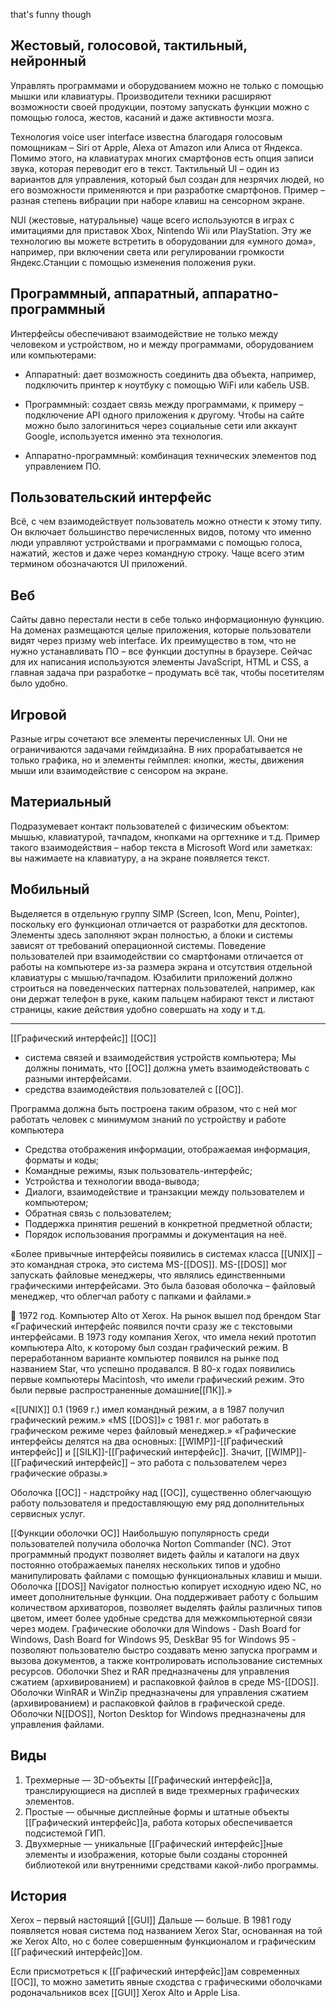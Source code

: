 that's funny though
## Жестовый, голосовой, тактильный, нейронный
Управлять программами и оборудованием можно не только с помощью мышки или клавиатуры. Производители техники расширяют возможности своей продукции, поэтому запускать функции можно с помощью голоса, жестов, касаний и даже активности мозга.

Технология voice user interface известна благодаря голосовым помощникам – Siri от Apple, Alexa от Amazon или Алиса от Яндекса. Помимо этого, на клавиатурах многих смартфонов есть опция записи звука, которая переводит его в текст. Тактильный UI – один из вариантов для управления, который был создан для незрячих людей, но его возможности применяются и при разработке смартфонов. Пример – разная степень вибрации при наборе клавиш на сенсорном экране.

NUI (жестовые, натуральные) чаще всего используются в играх с имитациями для приставок Xbox, Nintendo Wii или PlayStation. Эту же технологию вы можете встретить в оборудовании для «умного дома», например, при включении света или регулировании громкости Яндекс.Станции с помощью изменения положения руки.

## Программный, аппаратный, аппаратно-программный
Интерфейсы обеспечивают взаимодействие не только между человеком и устройством, но и между программами, оборудованием или компьютерами:

-   Аппаратный: дает возможность соединить два объекта, например, подключить принтер к ноутбуку с помощью WiFi или кабель USB.
    
-   Программный: создает связь между программами, к примеру – подключение API одного приложения к другому. Чтобы на сайте можно было залогиниться через социальные сети или аккаунт Google, используется именно эта технология.
    
-   Аппаратно-программный: комбинация технических элементов под управлением ПО.
    

## Пользовательский интерфейс
Всё, с чем взаимодействует пользователь можно отнести к этому типу. Он включает большинство перечисленных видов, потому что именно люди управляют устройствами и программами с помощью голоса, нажатий, жестов и даже через командную строку. Чаще всего этим термином обозначаются UI приложений.

## Веб
Сайты давно перестали нести в себе только информационную функцию. На доменах размещаются целые приложения, которые пользователи видят через призму web interface. Их преимущество в том, что не нужно устанавливать ПО – все функции доступны в браузере. Сейчас для их написания используются элементы JavaScript, HTML и CSS, а главная задача при разработке – продумать всё так, чтобы посетителям было удобно.

## Игровой
Разные игры сочетают все элементы перечисленных UI. Они не ограничиваются задачами геймдизайна. В них прорабатывается не только графика, но и элементы геймплея: кнопки, жесты, движения мыши или взаимодействие с сенсором на экране.

## Материальный
Подразумевает контакт пользователей с физическим объектом: мышью, клавиатурой, тачпадом, кнопками на оргтехнике и т.д. Пример такого взаимодействия – набор текста в Microsoft Word или заметках: вы нажимаете на клавиатуру, а на экране появляется текст.

## Мобильный
Выделяется в отдельную группу SIMP (Screen, Icon, Menu, Pointer), поскольку его функционал отличается от разработки для десктопов. Элементы здесь заполняют экран полностью, а блоки и системы зависят от требований операционной системы. Поведение пользователей при взаимодействии со смартфонами отличается от работы на компьютере из-за размера экрана и отсутствия отдельной клавиатуры с мышью/тачпадом. Юзабилити приложений должно строиться на поведенческих паттернах пользователей, например, как они держат телефон в руке, каким пальцем набирают текст и листают страницы, какие действия удобно совершать на ходу и т.д.

---


[[Графический интерфейс]] [[ОС]]
- система связей и взаимодействия устройств компьютера;
Мы должны понимать, что [[ОС]] должна уметь взаимодействовать с разными интерфейсами.
- средства взаимодействия пользователей с [[ОС]].

Программа должна быть построена таким образом, что с ней мог работать человек с минимумом знаний по устройству и работе компьютера
- Средства отображения информации, отображаемая информация, форматы и коды;
- Командные режимы, язык пользователь-интерфейс;
- Устройства и технологии ввода-вывода;
- Диалоги, взаимодействие и транзакции между пользователем и компьютером;
- Обратная связь с пользователем;
- Поддержка принятия решений в конкретной предметной области;
- Порядок использования программы и документация на неё.

«Более привычные интерфейсы появились в системах класса [[UNIX]] – это командная строка, это система MS-[[DOS]]. MS-[[DOS]] мог запускать файловые менеджеры, что являлись единственными графическими интерфейсами. Это была базовая оболочка – файловый менеджер, что облегчал работу с папками и файлами.»


	1972 год. Компьютер Alto от Xerox. На рынок вышел под брендом Star
«Графический интерфейс появился почти сразу же с текстовыми интерфейсами. В 1973 году компания Xerox, что имела некий прототип компьютера Alto, к которому был создан графический режим. В переработанном варианте компьютер появился на рынке под названием Star, что успешно продавался. В 80-х годах появились первые компьютеры Macintosh, что имели графический режим. Это были первые распространенные домашние[[ПК]].»

«[[UNIX]] 0.1 (1969 г.) имел командный режим, а в 1987 получил графический режим.»
«MS [[DOS]]» с 1981 г. мог работать в графическом режиме через файловый менеджер.» 
«Графические интерфейсы делятся на два основных: [[WIMP]]-[[Графический интерфейс]] и [[SILK]]-[[Графический интерфейс]]. Значит, [[WIMP]]-[[Графический интерфейс]] – это работа с пользователем через графические образы.»

Оболочка [[ОС]] - надстройку над [[ОС]], существенно облегчающую работу пользователя и предоставляющую ему ряд дополнительных сервисных услуг.

[[Функции оболочки ОС]]
Наибольшую популярность среди пользователей получила оболочка Norton Commander (NC). Этот программный продукт позволяет видеть файлы и каталоги на двух постоянно отображаемых панелях нескольких типов и удобно манипулировать файлами с помощью функциональных клавиш и мыши.
Оболочка [[DOS]] Navigator полностью копирует исходную идею NC, но имеет дополнительные функции. Она поддерживает работу с большим количеством архиваторов, позволяет выделять файлы различных типов цветом, имеет более удобные средства для межкомпьютерной связи через модем.
Графические оболочки для Windows - Dash Board for Windows, Dash Board for Windows 95, DeskBar 95 for Windows 95 - позволяют пользователю быстро создавать меню запуска программ и вызова документов, а также контролировать использование системных ресурсов.
Оболочки Shez и RAR предназначены для управления сжатием (архивированием) и распаковкой файлов в среде MS-[[DOS]]. Оболочки WinRAR и WinZiр предназначены для управления сжатием (архивированием) и распаковкой файлов в графической среде. Оболочки N[[DOS]], Norton Desktop for Windows предназначены для управления файлами.



## Виды
1. Трехмерные — 3D-объекты [[Графический интерфейс]]а, транслирующиеся на дисплей в виде трехмерных графических элементов.
2. Простые — обычные дисплейные формы и штатные объекты [[Графический интерфейс]]а, работа которых обеспечивается подсистемой ГИП.
3. Двухмерные — уникальные [[Графический интерфейс]]ные элементы и изображения, которые были созданы сторонней библиотекой или внутренними средствами какой-либо программы.


## История
Xerox – первый настоящий [[GUI]]
Дальше — больше. 
В 1981 году появляется новая система под названием Xerox Star, основанная на той же Xerox Alto, но с более совершенным функционалом и графическим [[Графический интерфейс]]ом. 

Если присмотреться к [[Графический интерфейс]]ам современных [[ОС]], то можно заметить явные сходства с графическими оболочками родоначальников всех [[GUI]] Xerox Alto и Apple Lisa.